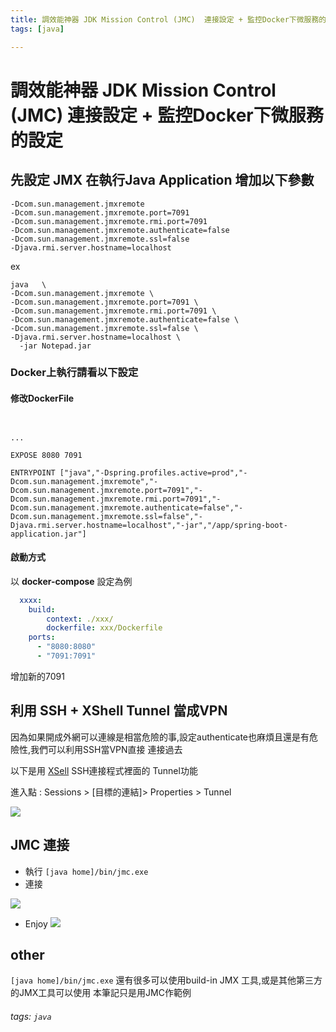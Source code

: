 ```yaml
---
title: 調效能神器 JDK Mission Control (JMC)  連接設定 + 監控Docker下微服務的設定
tags: [java]

---
```


# 調效能神器 JDK Mission Control (JMC)  連接設定 + 監控Docker下微服務的設定 

## 先設定 JMX 在執行Java Application 增加以下參數

```java=
-Dcom.sun.management.jmxremote 
-Dcom.sun.management.jmxremote.port=7091 
-Dcom.sun.management.jmxremote.rmi.port=7091 
-Dcom.sun.management.jmxremote.authenticate=false 
-Dcom.sun.management.jmxremote.ssl=false 
-Djava.rmi.server.hostname=localhost
```

ex
```shell=
java   \
-Dcom.sun.management.jmxremote \
-Dcom.sun.management.jmxremote.port=7091 \
-Dcom.sun.management.jmxremote.rmi.port=7091 \
-Dcom.sun.management.jmxremote.authenticate=false \
-Dcom.sun.management.jmxremote.ssl=false \
-Djava.rmi.server.hostname=localhost \
  -jar Notepad.jar
```

### Docker上執行請看以下設定

#### 修改DockerFile

```dockerfile=


...

EXPOSE 8080 7091

ENTRYPOINT ["java","-Dspring.profiles.active=prod","-Dcom.sun.management.jmxremote","-Dcom.sun.management.jmxremote.port=7091","-Dcom.sun.management.jmxremote.rmi.port=7091","-Dcom.sun.management.jmxremote.authenticate=false","-Dcom.sun.management.jmxremote.ssl=false","-Djava.rmi.server.hostname=localhost","-jar","/app/spring-boot-application.jar"]
```

#### 啟動方式

以 **docker-compose** 設定為例
```yml
  xxxx:
    build:
        context: ./xxx/
        dockerfile: xxx/Dockerfile
    ports: 
      - "8080:8080"
      - "7091:7091"
```
增加新的7091

## 利用 SSH + XShell Tunnel 當成VPN
因為如果開成外網可以連線是相當危險的事,設定authenticate也麻煩且還是有危險性,我們可以利用SSH當VPN直接
連接過去

以下是用 [XSell](https://www.netsarang.com/en/xshell/) SSH連接程式裡面的 Tunnel功能

進入點 : Sessions > [目標的連結]> Properties > Tunnel 

![](https://i.imgur.com/qow18nq.png)




## JMC 連接

* 執行 `[java home]/bin/jmc.exe`
* 連接

![](https://i.imgur.com/ERTNIPo.png)
* Enjoy
![](https://i.imgur.com/f25ocRH.png)



## other

`[java home]/bin/jmc.exe` 
還有很多可以使用build-in JMX 工具,或是其他第三方的JMX工具可以使用
本筆記只是用JMC作範例

###### tags: `java`